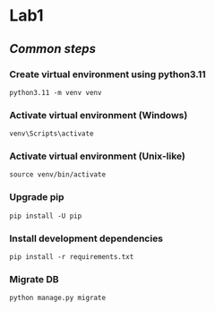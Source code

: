 # Lab1

## _Common steps_

### Create virtual environment using python3.11

```
python3.11 -m venv venv
```

### Activate virtual environment (Windows)

```
venv\Scripts\activate
```

### Activate virtual environment (Unix-like)

```
source venv/bin/activate
```

### Upgrade pip

```
pip install -U pip
```

### Install development dependencies

```
pip install -r requirements.txt
```

### Migrate DB

```
python manage.py migrate
```

